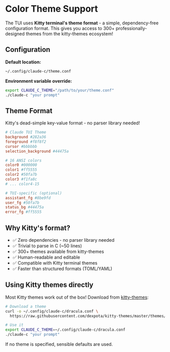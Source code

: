 # Color Theme Support

The TUI uses **Kitty terminal's theme format** - a simple, dependency-free configuration format. This gives you access to 300+ professionally-designed themes from the kitty-themes ecosystem!

## Configuration

**Default location:**
```bash
~/.config/claude-c/theme.conf
```

**Environment variable override:**
```bash
export CLAUDE_C_THEME="/path/to/your/theme.conf"
./claude-c "your prompt"
```

## Theme Format

Kitty's dead-simple key-value format - no parser library needed!

```conf
# Claude TUI Theme
background #282a36
foreground #f8f8f2
cursor #bbbbbb
selection_background #44475a

# 16 ANSI colors
color0 #000000
color1 #ff5555
color2 #50fa7b
color3 #f1fa8c
# ... color4-15

# TUI-specific (optional)
assistant_fg #8be9fd
user_fg #50fa7b
status_bg #44475a
error_fg #ff5555
```

## Why Kitty's format?

- ✅ Zero dependencies - no parser library needed
- ✅ Trivial to parse in C (~50 lines)
- ✅ 300+ themes available from kitty-themes
- ✅ Human-readable and editable
- ✅ Compatible with Kitty terminal themes
- ✅ Faster than structured formats (TOML/YAML)

## Using Kitty themes directly

Most Kitty themes work out of the box! Download from [kitty-themes](https://github.com/dexpota/kitty-themes):

```bash
# Download a theme
curl -o ~/.config/claude-c/dracula.conf \
  https://raw.githubusercontent.com/dexpota/kitty-themes/master/themes/Dracula.conf

# Use it
export CLAUDE_C_THEME=~/.config/claude-c/dracula.conf
./claude-c "your prompt"
```

If no theme is specified, sensible defaults are used.
